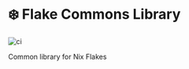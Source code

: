 # :snowflake: Flake Commons Library

![ci](https://github.com/christianharke/flake-commons/actions/workflows/ci.yml/badge.svg)

Common library for Nix Flakes
